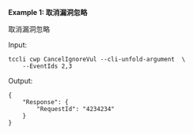 **Example 1: 取消漏洞忽略**

取消漏洞忽略

Input: 

```
tccli cwp CancelIgnoreVul --cli-unfold-argument  \
    --EventIds 2,3
```

Output: 
```
{
    "Response": {
        "RequestId": "4234234"
    }
}
```

